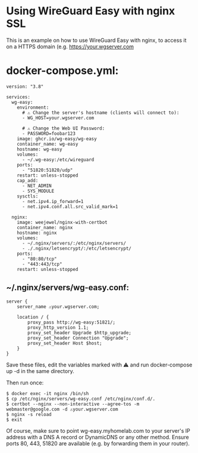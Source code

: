 # Using WireGuard Easy with nginx SSL
This is an example on how to use WireGuard Easy with nginx, to access it on a HTTPS domain (e.g. https://your.wgserver.com

# docker-compose.yml:
```
version: "3.8"

services:
  wg-easy:
    environment:
      # ⚠️ Change the server's hostname (clients will connect to):
      - WG_HOST=your.wgserver.com

      # ⚠️ Change the Web UI Password:
      - PASSWORD=foobar123
    image: ghcr.io/wg-easy/wg-easy
    container_name: wg-easy
    hostname: wg-easy
    volumes:
      - ~/.wg-easy:/etc/wireguard
    ports:
      - "51820:51820/udp"
    restart: unless-stopped
    cap_add:
      - NET_ADMIN
      - SYS_MODULE
    sysctls:
      - net.ipv4.ip_forward=1
      - net.ipv4.conf.all.src_valid_mark=1

  nginx:
    image: weejewel/nginx-with-certbot
    container_name: nginx
    hostname: nginx
    volumes:
      - ~/.nginx/servers/:/etc/nginx/servers/
      - ./.nginx/letsencrypt/:/etc/letsencrypt/
    ports:
      - "80:80/tcp"
      - "443:443/tcp"
    restart: unless-stopped
```

## ~/.nginx/servers/wg-easy.conf:
```
server {
    server_name ⚠️your.wgserver.com;

    location / {
        proxy_pass http://wg-easy:51821/;
        proxy_http_version 1.1;
        proxy_set_header Upgrade $http_upgrade;
        proxy_set_header Connection "Upgrade";
        proxy_set_header Host $host;
    }
}
```

Save these files, edit the variables marked with ⚠️ and run docker-compose up -d in the same directory.

Then run once:
```
$ docker exec -it nginx /bin/sh
$ cp /etc/nginx/servers/wg-easy.conf /etc/nginx/conf.d/.
$ certbot --nginx --non-interactive --agree-tos -m webmaster@google.com -d ⚠️your.wgserver.com
$ nginx -s reload
$ exit
```

Of course, make sure to point wg-easy.myhomelab.com to your server's IP address with a DNS A record or DynamicDNS or any other method. Ensure ports 80, 443, 51820 are available (e.g. by forwarding them in your router).
